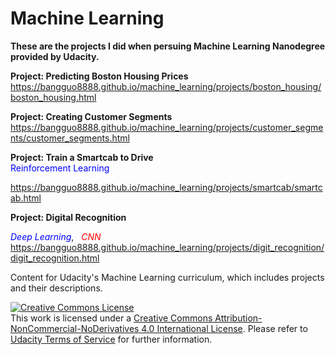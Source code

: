 # Machine Learning

**These are the projects I did when persuing Machine Learning Nanodegree provided by Udacity.**

**Project: Predicting Boston Housing Prices** https://bangguo8888.github.io/machine_learning/projects/boston_housing/boston_housing.html 

**Project: Creating Customer Segments** https://bangguo8888.github.io/machine_learning/projects/customer_segments/customer_segments.html 


**Project: Train a Smartcab to Drive**  
<span style="color:blue">Reinforcement Learning</span>

https://bangguo8888.github.io/machine_learning/projects/smartcab/smartcab.html 

**Project: Digital Recognition** 

<span style="color:blue">_Deep Learning_</span>, &nbsp;<space> <span style="color:red">_CNN_</span>
https://bangguo8888.github.io/machine_learning/projects/digit_recognition/digit_recognition.html 




Content for Udacity's Machine Learning curriculum, which includes projects and their descriptions.

<a rel="license" href="http://creativecommons.org/licenses/by-nc-nd/4.0/"><img alt="Creative Commons License" style="border-width:0" src="https://i.creativecommons.org/l/by-nc-nd/4.0/88x31.png" /></a><br />This work is licensed under a <a rel="license" href="http://creativecommons.org/licenses/by-nc-nd/4.0/">Creative Commons Attribution-NonCommercial-NoDerivatives 4.0 International License</a>. Please refer to [Udacity Terms of Service](https://www.udacity.com/legal) for further information.
